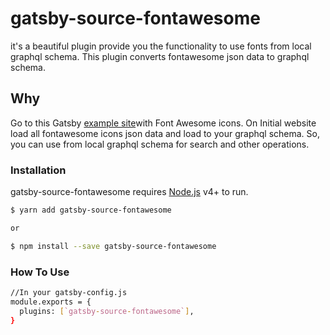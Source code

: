 # gatsby-source-fontawesome

it's a beautiful plugin provide you the functionality to use fonts from local graphql schema. This plugin converts fontawesome json data to graphql schema.

## Why

Go to this Gatsby [example site](https://gatsby-source-fontawesome.netlify.app/)with Font Awesome icons. On Initial website load all fontawesome icons json data and load to your graphql schema. So, you can use from local graphql schema for search and other operations.

### Installation

gatsby-source-fontawesome requires [Node.js](https://nodejs.org/) v4+ to run.

```sh
$ yarn add gatsby-source-fontawesome

or

$ npm install --save gatsby-source-fontawesome
```

### How To Use

```sh
//In your gatsby-config.js
module.exports = {
  plugins: [`gatsby-source-fontawesome`],
}

```
